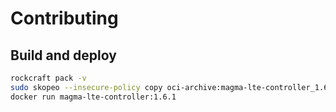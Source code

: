 # Contributing

## Build and deploy

```bash
rockcraft pack -v
sudo skopeo --insecure-policy copy oci-archive:magma-lte-controller_1.6.1_amd64.rock docker-daemon:magma-lte-controller:1.6.1
docker run magma-lte-controller:1.6.1
```
